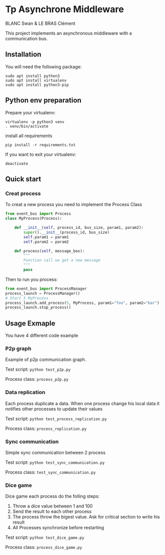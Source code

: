 # Tp Asynchrone Middleware

BLANC Swan & LE BRAS Clément

This project implements an asynchronous middleware with a communication bus.

## Installation

You will need the following package:
    
    sudo apt install python3
    sudo apt install virtualenv
    sudo apt install python3-pip

## Python env preparation

Prepare your virtualenv:

    virtualenv -p python3 venv
    . venv/bin/activate

install all requirements

    pip install -r requirements.txt 

If you want to exit your virtualenv:

    deactivate

## Quick start

### Creat process

To creat a new process you need to implement the Process Class

```python
from event_bus import Process
class MyProcess(Process):

    def __init__(self, process_id, bus_size, param1, param2):
        super().__init__(process_id, bus_size)
        self.param1 = param1
        self.param2 = param2

    def process(self, message_box):
        """
        Function call we get a new message
        """
        pass
```

Then to run you process:

```python
from event_bus import ProcessManager
process_launch = ProcessManager()
# Start 5 MyProcess
process_launch.add_process(5, MyProcess, param1="foo", param2="bar")
process_launch.stop_process()
```

## Usage Exmaple

You have 4 different code example

### P2p graph

Example of p2p communication graph.

Test script: `python test_p2p.py`

Process class: `process_p2p.py`

### Data replication

Each process duplicate a data. When one process change his local data it notifies other processes to update their values

Test script: `python test_process_replication.py`

Process class: `process_replication.py`

### Sync communication

Simple sync communication between 2 process

Test script: `python test_sync_communication.py`

Process class: `test_sync_communication.py`

### Dice game

Dice game each process do the folling steps:

1. Throw a dice value between 1 and 100
2. Send the result to each other process
3. The process throw the bigest value. Ask for critical section to write his result
4. All Processes synchronize before restarting

Test script: `python test_dice_game.py`

Process class: `process_dice_game.py`